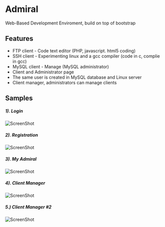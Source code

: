 Admiral 
=======

Web-Based Development Enviroment, build on top of bootstrap

Features
------------------
- FTP client - Code text editor (PHP, javascript. html5 coding)
- SSH client - Experimenting linux and a gcc compiler (code in c, complie in gcc)
- MySQL client - Manage (MySQL administrator)
- Client and Administrator page
- The same user is created in MySQL database and Linux server
- Client manager, administrators can manage clients

Samples
-------

##### 1). Login
![ScreenShot](https://raw.github.com/dud3/ADMIRAL/master/screenshots/1.png "Login")


##### 2). Registration
![ScreenShot](https://raw.github.com/dud3/ADMIRAL/master/screenshots/2.png "Register")


##### 3). My Admiral
![ScreenShot](https://raw.github.com/dud3/ADMIRAL/master/screenshots/3.png "My Admiral")


##### 4). Client Manager
![ScreenShot](https://raw.github.com/dud3/ADMIRAL/master/screenshots/4.png "Client Manager")


##### 5.) Client Manager #2
![ScreenShot](https://raw.github.com/dud3/ADMIRAL/master/screenshots/5.png "Client Manager #2")